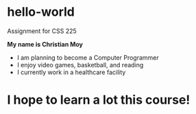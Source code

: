 # hello-world
Assignment for CSS 225

**My name is Christian Moy**
* I am planning to become a Computer Programmer
* I enjoy video games, basketball, and reading
* I currently work in a healthcare facility

# I hope to learn a lot this course!
